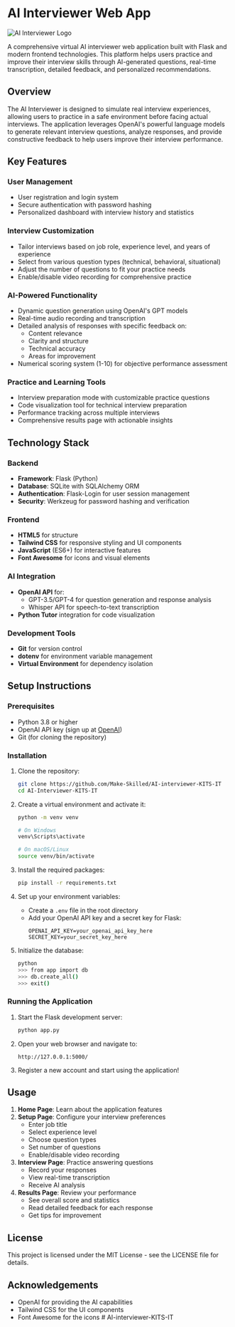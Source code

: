 # AI Interviewer Web App

![AI Interviewer Logo](static/images/logo.png)

A comprehensive virtual AI interviewer web application built with Flask and modern frontend technologies. This platform helps users practice and improve their interview skills through AI-generated questions, real-time transcription, detailed feedback, and personalized recommendations.

## Overview

The AI Interviewer is designed to simulate real interview experiences, allowing users to practice in a safe environment before facing actual interviews. The application leverages OpenAI's powerful language models to generate relevant interview questions, analyze responses, and provide constructive feedback to help users improve their interview performance.

## Key Features

### User Management
- User registration and login system
- Secure authentication with password hashing
- Personalized dashboard with interview history and statistics

### Interview Customization
- Tailor interviews based on job role, experience level, and years of experience
- Select from various question types (technical, behavioral, situational)
- Adjust the number of questions to fit your practice needs
- Enable/disable video recording for comprehensive practice

### AI-Powered Functionality
- Dynamic question generation using OpenAI's GPT models
- Real-time audio recording and transcription
- Detailed analysis of responses with specific feedback on:
  - Content relevance
  - Clarity and structure
  - Technical accuracy
  - Areas for improvement
- Numerical scoring system (1-10) for objective performance assessment

### Practice and Learning Tools
- Interview preparation mode with customizable practice questions
- Code visualization tool for technical interview preparation
- Performance tracking across multiple interviews
- Comprehensive results page with actionable insights

## Technology Stack

### Backend
- **Framework**: Flask (Python)
- **Database**: SQLite with SQLAlchemy ORM
- **Authentication**: Flask-Login for user session management
- **Security**: Werkzeug for password hashing and verification

### Frontend
- **HTML5** for structure
- **Tailwind CSS** for responsive styling and UI components
- **JavaScript** (ES6+) for interactive features
- **Font Awesome** for icons and visual elements

### AI Integration
- **OpenAI API** for:
  - GPT-3.5/GPT-4 for question generation and response analysis
  - Whisper API for speech-to-text transcription
- **Python Tutor** integration for code visualization

### Development Tools
- **Git** for version control
- **dotenv** for environment variable management
- **Virtual Environment** for dependency isolation

## Setup Instructions

### Prerequisites

- Python 3.8 or higher
- OpenAI API key (sign up at [OpenAI](https://platform.openai.com/))
- Git (for cloning the repository)

### Installation

1. Clone the repository:
   ```bash
   git clone https://github.com/Make-Skilled/AI-interviewer-KITS-IT
   cd AI-Interviewer-KITS-IT
   ```

2. Create a virtual environment and activate it:
   ```bash
   python -m venv venv

   # On Windows
   venv\Scripts\activate

   # On macOS/Linux
   source venv/bin/activate
   ```

3. Install the required packages:
   ```bash
   pip install -r requirements.txt
   ```

4. Set up your environment variables:
   - Create a `.env` file in the root directory
   - Add your OpenAI API key and a secret key for Flask:
     ```
     OPENAI_API_KEY=your_openai_api_key_here
     SECRET_KEY=your_secret_key_here
     ```

5. Initialize the database:
   ```bash
   python
   >>> from app import db
   >>> db.create_all()
   >>> exit()
   ```

### Running the Application

1. Start the Flask development server:
   ```bash
   python app.py
   ```

2. Open your web browser and navigate to:
   ```
   http://127.0.0.1:5000/
   ```

3. Register a new account and start using the application!

## Usage

1. **Home Page**: Learn about the application features
2. **Setup Page**: Configure your interview preferences
   - Enter job title
   - Select experience level
   - Choose question types
   - Set number of questions
   - Enable/disable video recording
3. **Interview Page**: Practice answering questions
   - Record your responses
   - View real-time transcription
   - Receive AI analysis
4. **Results Page**: Review your performance
   - See overall score and statistics
   - Read detailed feedback for each response
   - Get tips for improvement

## License

This project is licensed under the MIT License - see the LICENSE file for details.

## Acknowledgements

- OpenAI for providing the AI capabilities
- Tailwind CSS for the UI components
- Font Awesome for the icons
#   A I - i n t e r v i e w e r - K I T S - I T 
 
 